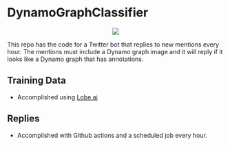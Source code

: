 # DynamoGraphClassifier

<p align="center">
  <a href="https://getyarn.io/yarn-clip/e2546962-768f-4e04-a4e6-5e51a3025f8d">
   <img src="https://forthebadge.com/images/badges/60-percent-of-the-time-works-every-time.svg">
  </a>
</p>


This repo has the code for a Twitter bot that replies to new mentions every hour. The mentions must include a Dynamo graph image and it will reply if it looks like a Dynamo graph that has annotations.

## Training Data
- Accomplished using [Lobe.ai](https://lobe.ai/)

## Replies
- Accomplished with Github actions and a scheduled job every hour.

